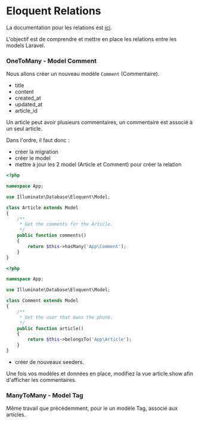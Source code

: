# Eloquent Relations

La documentation pour les relations est [ici](https://laravel.com/docs/master/eloquent-relationships).

L'objectif est de comprendre et mettre en place les relations entre les models Laravel.


### OneToMany - Model Comment

Nous allons créer un nouveau modèle `Comment` (Commentaire).
- title
- content
- created_at
- updated_at
- article_id


Un article peut avoir plusieurs commentaires, un commentaire est associé à un seul article.

Dans l'ordre, il faut donc :
- créer la migration
- créer le model
- mettre à jour les 2 model (Article et Comment) pour créer la relation

```php
<?php

namespace App;

use Illuminate\Database\Eloquent\Model;

class Article extends Model
{
    /**
     * Get the comments for the Article.
     */
    public function comments()
    {
        return $this->hasMany('App\Comment');
    }
}
```

```php
<?php

namespace App;

use Illuminate\Database\Eloquent\Model;

class Comment extends Model
{
    /**
     * Get the user that owns the phone.
     */
    public function article()
    {
        return $this->belongsTo('App\Article');
    }
}
```


- créer de nouveaux seeders.

Une fois vos modèles et données en place, modifiez la vue article.show afin d'afficher les commentaires.


### ManyToMany - Model Tag

Même travail que précédemment, pour le un modèle Tag, associé aux articles.